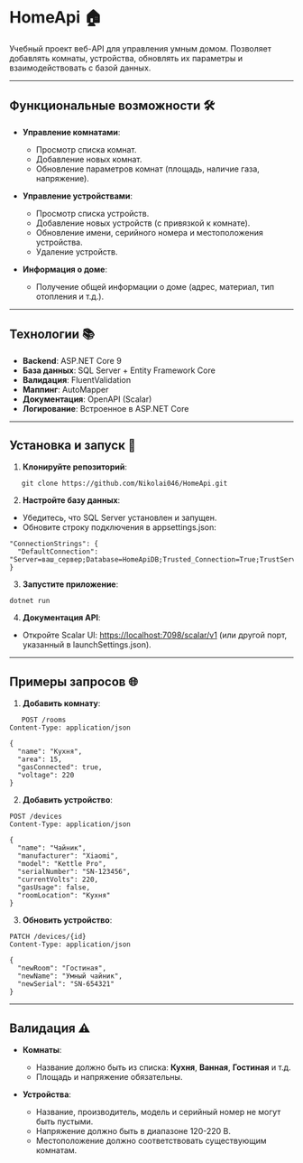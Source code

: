 # HomeApi 🏠

Учебный проект веб-API для управления умным домом. Позволяет добавлять комнаты, устройства, обновлять их параметры и взаимодействовать с базой данных.

---

## Функциональные возможности 🛠️

- **Управление комнатами**:
  - Просмотр списка комнат.
  - Добавление новых комнат.
  - Обновление параметров комнат (площадь, наличие газа, напряжение).

- **Управление устройствами**:
  - Просмотр списка устройств.
  - Добавление новых устройств (с привязкой к комнате).
  - Обновление имени, серийного номера и местоположения устройства.
  - Удаление устройств.

- **Информация о доме**:
  - Получение общей информации о доме (адрес, материал, тип отопления и т.д.).

---

## Технологии 📚

- **Backend**: ASP.NET Core 9
- **База данных**: SQL Server + Entity Framework Core
- **Валидация**: FluentValidation
- **Маппинг**: AutoMapper
- **Документация**: OpenAPI (Scalar)
- **Логирование**: Встроенное в ASP.NET Core

---

## Установка и запуск 🚀

1. **Клонируйте репозиторий**:
```
   git clone https://github.com/Nikolai046/HomeApi.git
 ```
2. **Настройте базу данных**:

  - Убедитесь, что SQL Server установлен и запущен.
  - Обновите строку подключения в appsettings.json:
```
"ConnectionStrings": {
  "DefaultConnection": "Server=ваш_сервер;Database=HomeApiDB;Trusted_Connection=True;TrustServerCertificate=True"
}
```
3. **Запустите приложение**:
 ```
dotnet run
```  
   
4. **Документация API**:
  - Откройте Scalar UI: <https://localhost:7098/scalar/v1> (или другой порт, указанный в launchSettings.json).

---

## Примеры запросов 🌐

1. **Добавить комнату**:
```
   POST /rooms
Content-Type: application/json

{
  "name": "Кухня",
  "area": 15,
  "gasConnected": true,
  "voltage": 220
}
 ```

2. **Добавить устройство**:
```
POST /devices
Content-Type: application/json

{
  "name": "Чайник",
  "manufacturer": "Xiaomi",
  "model": "Kettle Pro",
  "serialNumber": "SN-123456",
  "currentVolts": 220,
  "gasUsage": false,
  "roomLocation": "Кухня"
}
 ```

3. **Обновить устройство**:
```
PATCH /devices/{id}
Content-Type: application/json

{
  "newRoom": "Гостиная",
  "newName": "Умный чайник",
  "newSerial": "SN-654321"
}
 ```

---

## Валидация ⚠️

- **Комнаты**:
  - Название должно быть из списка: **Кухня**, **Ванная**, **Гостиная** и т.д.
  - Площадь и напряжение обязательны.

- **Устройства**:
  - Название, производитель, модель и серийный номер не могут быть пустыми.
  - Напряжение должно быть в диапазоне 120-220 В.
  - Местоположение должно соответствовать существующим комнатам.
